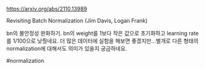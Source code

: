 https://arxiv.org/abs/2110.13989

Revisiting Batch Normalization (Jim Davis, Logan Frank)

bn의 불안정성 완화하기. bn의 weight를 1보다 작은 값으로 초기화하고 learning rate를 1/100으로 낮췄네요. 더 많은 데이터에 실험을 해보면 좋겠지만...별개로 다른 형태의 normalization에 대해서도 의미가 있을지 궁금하네요.

#normalization 